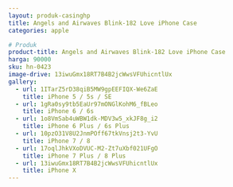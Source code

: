 ```yaml
---
layout: produk-casinghp
title: Angels and Airwaves Blink-182 Love iPhone Case
categories: apple

# Produk
product-title: Angels and Airwaves Blink-182 Love iPhone Case
harga: 90000
sku: hn-0423
image-drive: 13iwuGmx18RT7B4B2jcWwsVFUhicntlUx
gallery:
  - url: 1ITarZ5rD38qiB5MW9gpEEFIQX-We6ZaE
    title: iPhone 5 / 5s / SE
  - url: 1gRa0sy9tb5EaUr97mONGlKohM6_fBLeo
    title: iPhone 6 / 6s
  - url: 1o8VmSab4uWBW1dk-MDV3w5_xkJF8g_i2
    title: iPhone 6 Plus / 6s Plus
  - url: 10pzO31V8U2JnmPOff67tkVnsj2t3-YvU
    title: iPhone 7 / 8
  - url: 17oqlJhkVXoDVUC-M2-Zt7uXbf021UFgO
    title: iPhone 7 Plus / 8 Plus
  - url: 13iwuGmx18RT7B4B2jcWwsVFUhicntlUx
    title: iPhone X
---
```

